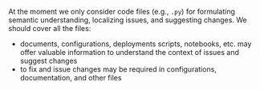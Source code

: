 At the moment we only consider code files (e.g., `.py`) for formulating semantic understanding, localizing issues, and suggesting changes. We should cover all the files:

- documents, configurations, deployments scripts, notebooks, etc. may offer valuable information to understand the context of issues and suggest changes
- to fix and issue changes may be required in configurations, documentation, and other files